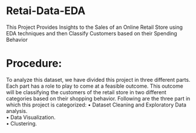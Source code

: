 # Retai-Data-EDA
This Project Provides Insights to the Sales of an Online Retail Store using EDA techniques and then Classify Customers based on their Spending Behavior
# Procedure:
To analyze this dataset, we have divided this project in three different parts. Each part has a role to play to come at a feasible outcome. This outcome will be classifying the customers of the retail store in two different categories based on their shopping behavior. Following are the three part in which this project is categorized: 
• Dataset Cleaning and Exploratory Data analysis.<br/> • Data Visualization. <br/> • Clustering. 
